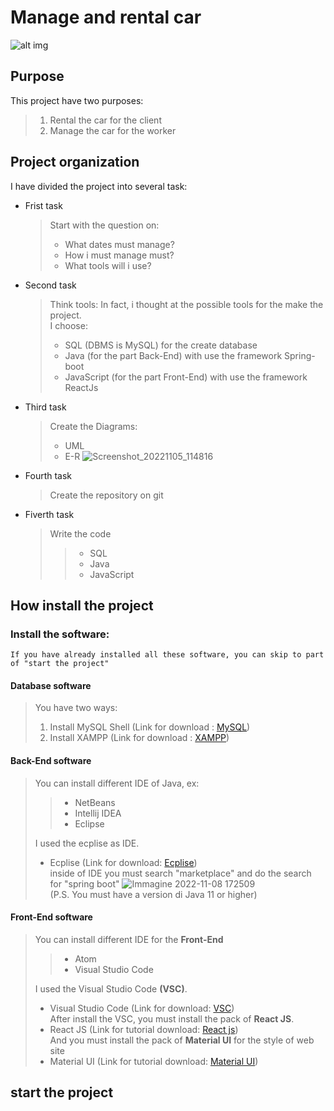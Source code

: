 # Manage and rental car
![alt img](https://media2.giphy.com/media/26BRrcK4dXrxl817q/giphy.gif?cid=790b76117084c3f85dd54eedf043fe571e0d8509faa3e36d&rid=giphy.gif&ct=g)

## Purpose 

This project have two purposes:

>
>1) Rental the car for the client
>1) Manage the car for the worker
>

## Project organization

I have divided the project into several task:

- Frist task
  > Start with the question on:
  > - What dates must manage?
  > - How i must manage must?
  > - What tools will i use?
  > 

- Second task
  > Think tools:
  > In fact, i thought at the possible tools for the make the project. <br>I choose:
  > - SQL (DBMS is MySQL) for the create database
  > - Java (for the part Back-End) with use the framework Spring-boot
  > - JavaScript (for the part Front-End) with use the framework ReactJs
  >
  
- Third task
  > Create the Diagrams:
  > - UML
  > - E-R
  ![Screenshot_20221105_114816](https://user-images.githubusercontent.com/57871388/200616358-452a4b98-a811-48f5-87da-2e1865bac199.png)

- Fourth task
  > Create the repository on git
  > 
  
- Fiverth task
  > Write the code
  >> - SQL
  >> - Java
  >> - JavaScript
  >> 
  >

## How install the project

### Install the software:
  ````
  If you have already installed all these software, you can skip to part of "start the project" 
  ````
  #### Database software
  > You have two ways:
  >1) Install MySQL Shell (Link for download : [MySQL](https://dev.mysql.com/doc/mysql-shell/8.0/en/mysql-shell-install.html))
  >1) Install XAMPP (Link for download : [XAMPP](https://www.apachefriends.org/download.html))
  
  #### Back-End software
  > You can install different IDE of Java, ex:
  >> - NetBeans
  >> - Intellij IDEA
  >> - Eclipse
  >>
  > I used the ecplise as IDE.
  > - Ecplise (Link for download: [Ecplise](https://www.eclipse.org/downloads/packages/release/2022-09/r/eclipse-ide-enterprise-java-and-web-developers))
  > <br> inside of IDE you must search "marketplace" and do the search for "spring boot"
  ![Immagine 2022-11-08 172509](https://user-images.githubusercontent.com/57871388/200627478-3be696fd-e8be-4b7c-84e9-fcf18c9a415d.jpg)
  > <br> (P.S. You must have a version di Java 11 or higher) 
  
  #### Front-End software
  > You can install different IDE for the <strong>Front-End</strong>
  >> - Atom
  >> - Visual Studio Code
  >> 
  > I used the Visual Studio Code <strong>(VSC)</strong>.
  > - Visual Studio Code (Link for download: [VSC](https://code.visualstudio.com/download))
  > <br>After install the VSC, you must install the pack of <strong>React JS</strong>.
  > - React JS (Link for tutorial download: [React js](https://reactjs.org/docs/getting-started.html))
  > <br>And you must install the pack of <strong>Material UI</strong> for the style of web site
  > - Material UI (Link for tutorial download: [Material UI](https://mui.com/material-ui/getting-started/installation/))

## start the project
  
